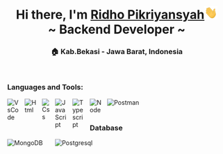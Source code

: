 <div align="center">
  <h1>Hi there, I'm <a href='https://www.instagram.com/roxyzc/'>Ridho Pikriyansyah</a><img src="https://github.com/ABSphreak/ABSphreak/blob/master/gifs/Hi.gif" width="30px" height="30px"><br/>~ Backend Developer ~</h1>
  <h3>🏠 Kab.Bekasi - Jawa Barat, Indonesia</h3>
</div>

<br/>

### Languages and Tools:

<img align="left" alt="VsCode" width="30px" src="https://upload.wikimedia.org/wikipedia/commons/thumb/9/9a/Visual_Studio_Code_1.35_icon.svg/2048px-Visual_Studio_Code_1.35_icon.svg.png" style="padding-right:10px;" />
<img align="left" alt="Html" width="30px" src="https://www.freeiconspng.com/thumbs/html5-icon/html5-icon-1.png" style="padding-right:10px;" />
<img align="left" alt="Css" width="20px" src="https://i.pinimg.com/originals/eb/7e/20/eb7e20e646f5b7ec9ed4f8f78a5dee8f.png" style="padding-right:10px;" />
<img align="left" alt="JavaScript" width="30px" src="https://www.freepnglogos.com/uploads/javascript-png/javascript-shield-logo-icon-2.png" style="padding-right:10px;" />
<img align="left" alt="Typescript" width="30px" src="https://upload.wikimedia.org/wikipedia/commons/thumb/4/4c/Typescript_logo_2020.svg/1200px-Typescript_logo_2020.svg.png" style="padding-right:10px;" />
<img align="left" alt="Node" width="30px" src="https://the-guild.dev/blog-assets/nodejs-esm/nodejs_logo.png" style="padding-right:10px;">
<img  align="left" alt="Postman" width="100px" height="40px" src="https://miro.medium.com/max/1200/1*QOx_tPV5wJnhTzAGhfIiLA.png" style="padding-right:10px;">

<br/>
<br/>

### Database
<img align="left" alt="MongoDB" width="100px" height="40px" src="https://upload.wikimedia.org/wikipedia/commons/thumb/9/93/MongoDB_Logo.svg/2560px-MongoDB_Logo.svg.png" style="padding-right:10px;">
<img align="left" alt="Postgresql" width="100px" height="40px" src="https://www.ovhcloud.com/sites/default/files/styles/large_screens_1x/public/2021-09/ECX-1909_Hero_PostgreSQL_600x400%402x.png" style="padding-right:10px;">

<br/>
<br/>
